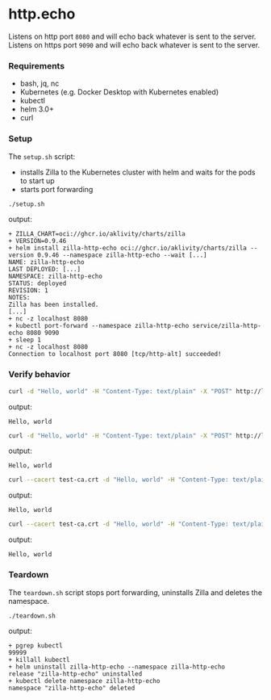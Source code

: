 # http.echo

Listens on http port `8080` and will echo back whatever is sent to the server.
Listens on https port `9090` and will echo back whatever is sent to the server.

### Requirements

- bash, jq, nc
- Kubernetes (e.g. Docker Desktop with Kubernetes enabled)
- kubectl
- helm 3.0+
- curl

### Setup

The `setup.sh` script:

- installs Zilla to the Kubernetes cluster with helm and waits for the pods to start up
- starts port forwarding

```bash
./setup.sh
```

output:

```text
+ ZILLA_CHART=oci://ghcr.io/aklivity/charts/zilla
+ VERSION=0.9.46
+ helm install zilla-http-echo oci://ghcr.io/aklivity/charts/zilla --version 0.9.46 --namespace zilla-http-echo --wait [...]
NAME: zilla-http-echo
LAST DEPLOYED: [...]
NAMESPACE: zilla-http-echo
STATUS: deployed
REVISION: 1
NOTES:
Zilla has been installed.
[...]
+ nc -z localhost 8080
+ kubectl port-forward --namespace zilla-http-echo service/zilla-http-echo 8080 9090
+ sleep 1
+ nc -z localhost 8080
Connection to localhost port 8080 [tcp/http-alt] succeeded!
```

### Verify behavior

```bash
curl -d "Hello, world" -H "Content-Type: text/plain" -X "POST" http://localhost:8080/
```

output:

```text
Hello, world
```

```bash
curl -d "Hello, world" -H "Content-Type: text/plain" -X "POST" http://localhost:8080/ --http2-prior-knowledge
```

output:

```text
Hello, world
```

```bash
curl --cacert test-ca.crt -d "Hello, world" -H "Content-Type: text/plain" -X "POST" https://localhost:9090/ --http1.1
```

output:

```text
Hello, world
```

```bash
curl --cacert test-ca.crt -d "Hello, world" -H "Content-Type: text/plain" -X "POST" https://localhost:9090/ --http2
```

output:

```text
Hello, world
```

### Teardown

The `teardown.sh` script stops port forwarding, uninstalls Zilla and deletes the namespace.

```bash
./teardown.sh
```

output:

```text
+ pgrep kubectl
99999
+ killall kubectl
+ helm uninstall zilla-http-echo --namespace zilla-http-echo
release "zilla-http-echo" uninstalled
+ kubectl delete namespace zilla-http-echo
namespace "zilla-http-echo" deleted
```
